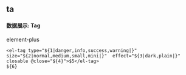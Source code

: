 ## ta
#### 数据展示: Tag
element-plus <el-tag>
```
<el-tag type="${1|danger,info,success,warning|}" size="${2|normal,medium,small,mini|}"  effect="${3|dark,plain|}" closable @close="${4}">$5</el-tag>
${6}
```